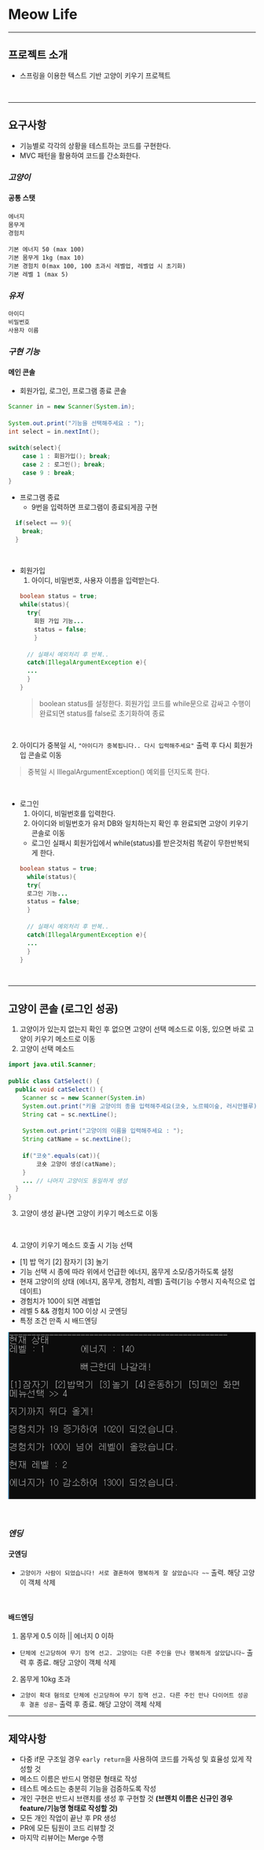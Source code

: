 # Meow Life

---

## 프로젝트 소개
- 스프링을 이용한 텍스트 기반 고양이 키우기 프로젝트

<br>

---

## 요구사항
- 기능별로 각각의 상황을 테스트하는 코드를 구현한다.
- MVC 패턴을 활용하여 코드를 간소화한다.

### *고양이*
  #### 공통 스탯
    에너지
    몸무게
    경험치

    기본 에너지 50 (max 100)
    기본 몸무게 1kg (max 10)
    기본 경험치 0(max 100, 100 초과시 레벨업, 레벨업 시 초기화)
    기본 레벨 1 (max 5)


### *유저*
    아이디
    비밀번호
    사용자 이름


### *구현 기능*
#### 메인 콘솔
- 회원가입, 로그인, 프로그램 종료 콘솔

```java
Scanner in = new Scanner(System.in);

System.out.print("기능을 선택해주세요 : ");
int select = in.nextInt();

switch(select){
    case 1 : 회원가입(); break;
    case 2 : 로그인(); break;
    case 9 : break;
}

```
- 프로그램 종료
  - 9번을 입력하면 프로그램이 종료되게끔 구현

```java
  if(select == 9){
    break;
  }
```


<br>


- 회원가입
  1. 아이디, 비밀번호, 사용자 이름을 입력받는다.
  ```java
  boolean status = true;
  while(status){
    try{
      회원 가입 기능...
      status = false;
      }
  
    // 실패시 예외처리 후 반복..
    catch(IllegalArgumentException e){
    ...
    }
  }
  ``` 
  > boolean status를 설정한다. 회원가입 코드를 while문으로 감싸고 수행이 완료되면 status를 false로 초기화하여 종료


<br>

  2. 아이디가 중복일 시, `"아이디가 중복됩니다.. 다시 입력해주세요"` 출력 후 다시 회원가입 콘솔로 이동 
  > 중복일 시 IllegalArgumentException() 예외를 던지도록 한다.

<br>

- 로그인
  1. 아이디, 비밀번호를 입력한다.
  2. 아이디와 비밀번호가 유저 DB와 일치하는지 확인 후 완료되면 고양이 키우기 콘솔로 이동
    - 로그인 실패시 회원가입에서 while(status)를 받은것처럼 똑같이 무한반복되게 한다.
  ```java
  boolean status = true;
    while(status){
    try{
    로그인 기능...
    status = false;
    }
    
    // 실패시 예외처리 후 반복..
    catch(IllegalArgumentException e){
    ...
    }
  }
  ```
  
<br>

---
## 고양이 콘솔 (로그인 성공)

1. 고양이가 있는지 없는지 확인 후 없으면 고양이 선택 메소드로 이동, 있으면 바로 고양이 키우기 메소드로 이동
2. 고양이 선택 메소드

```java
import java.util.Scanner;

public class CatSelect() {
  public void catSelect() {
    Scanner sc = new Scanner(System.in)
    System.out.print("키울 고양이의 종을 입력해주세요(코숏, 노르웨이숲, 러시안블루) : ");
    String cat = sc.nextLine();

    System.out.print("고양이의 이름을 입력해주세요 : ");
    String catName = sc.nextLine();
    
    if("코숏".equals(cat)){
        코숏 고양이 생성(catName);
    }
    ... // 나머지 고양이도 동일하게 생성
  }
}

```

3. 고양이 생성 끝나면 고양이 키우기 메소드로 이동

<br>

4. 고양이 키우기 메소드 호출 시 기능 선택   
  - [1] 밥 먹기 [2] 잠자기 [3] 놀기
  - 기능 선택 시 종에 따라 위에서 언급한 에너지, 몸무게 소모/증가하도록 설정
  - 현재 고양이의 상태 (에너지, 몸무게, 경험치, 레벨) 출력(기능 수행시 지속적으로 업데이트)
  - 경험치가 100이 되면 레벨업
  - 레벨 5 && 경험치 100 이상 시 굿엔딩
  - 특정 조건 만족 시 배드엔딩

![img_1.png](img_1.png)


<br>

### *엔딩*
#### 굿엔딩
- `고양이가 사람이 되었습니다! 서로 결혼하여 행복하게 잘 살았습니다 ~~` 출력. 해당 고양이 객체 삭제

<br>

#### 배드엔딩
1. 몸무게 0.5 이하 || 에너지 0 이하
- `단체에 신고당하여 무기 징역 선고. 고양이는 다른 주인을 만나 행복하게 살았답니다~` 출력 후 종료. 해당 고양이 객체 삭제

2. 몸무게 10kg 초과
- `고양이 확대 혐의로 단체에 신고당하여 무기 징역 선고. 다른 주인 만나 다이어트 성공 후 결혼 성공~` 출력 후 종료. 해당 고양이 객체 삭제

---

## 제약사항
- 다중 if문 구조일 경우 `early return`을 사용하여 코드를 가독성 및 효율성 있게 작성할 것
- 메소드 이름은 반드시 명령문 형태로 작성
- 테스트 메소드는 충분히 기능을 검증하도록 작성
- 개인 구현은 반드시 브랜치를 생성 후 구현할 것
  **(브랜치 이름은 신규인 경우 feature/기능명 형태로 작성할 것)**
- 모든 개인 작업이 끝난 후 PR 생성
- PR에 모든 팀원이 코드 리뷰할 것
- 마지막 리뷰어는 Merge 수행



